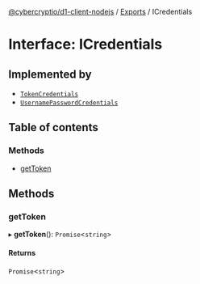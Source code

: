 [@cybercryptio/d1-client-nodejs](../README.md) / [Exports](../modules.md) / ICredentials

# Interface: ICredentials

## Implemented by

- [`TokenCredentials`](../classes/TokenCredentials.md)
- [`UsernamePasswordCredentials`](../classes/UsernamePasswordCredentials.md)

## Table of contents

### Methods

- [getToken](ICredentials.md#gettoken)

## Methods

### <a id="gettoken" name="gettoken"></a> getToken

▸ **getToken**(): `Promise`<`string`\>

#### Returns

`Promise`<`string`\>

